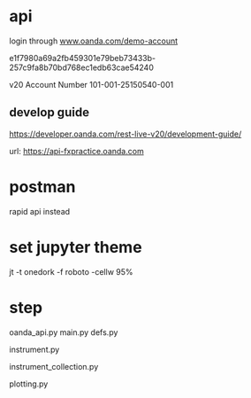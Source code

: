 # api
login through www.oanda.com/demo-account

e1f7980a69a2fb459301e79beb73433b-257c9fa8b70bd768ec1edb63cae54240

v20 Account Number 101-001-25150540-001

## develop guide
https://developer.oanda.com/rest-live-v20/development-guide/

url: 	https://api-fxpractice.oanda.com


# postman
rapid api instead

# set jupyter theme
jt -t onedork -f roboto -cellw 95%

# step
oanda_api.py
main.py
defs.py

instrument.py

instrument_collection.py

plotting.py
